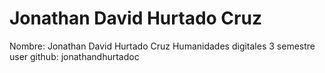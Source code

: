 # Jonathan David Hurtado Cruz
Nombre: Jonathan David Hurtado Cruz 
Humanidades digitales
3 semestre
user github: jonathandhurtadoc
